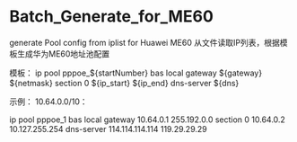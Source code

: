 # Batch_Generate_for_ME60
generate Pool config from iplist for Huawei ME60
从文件读取IP列表，根据模板生成华为ME60地址池配置

模板：
ip pool pppoe_${startNumber} bas local
gateway ${gateway} ${netmask}
section 0 ${ip_start} ${ip_end}
dns-server ${dns}

示例：
10.64.0.0/10：

ip pool pppoe_1 bas local
gateway 10.64.0.1 255.192.0.0
section 0 10.64.0.2 10.127.255.254
dns-server 114.114.114.114 119.29.29.29
#


